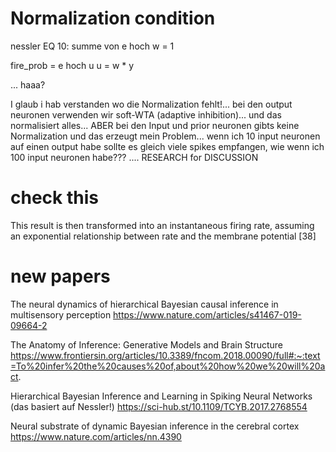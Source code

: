 # Normalization condition

nessler EQ 10:
summe von e hoch w = 1

fire_prob = e hoch u 
u = w * y

... haaa?


I glaub i hab verstanden wo die Normalization fehlt!...
bei den output neuronen verwenden wir soft-WTA (adaptive inhibition)... und das normalisiert alles...
ABER bei den Input und prior neuronen gibts keine Normalization und das erzeugt mein Problem... wenn ich 10 input neuronen auf einen output habe sollte es gleich viele spikes empfangen, wie wenn ich 100 input neuronen habe??? .... RESEARCH for DISCUSSION

# check this
This result is then transformed into an instantaneous
firing rate, assuming an exponential relationship between rate and
the membrane potential [38]



# new papers

The neural dynamics of hierarchical Bayesian causal inference in multisensory perception
https://www.nature.com/articles/s41467-019-09664-2   

The Anatomy of Inference: Generative Models and Brain Structure
https://www.frontiersin.org/articles/10.3389/fncom.2018.00090/full#:~:text=To%20infer%20the%20causes%20of,about%20how%20we%20will%20act.

Hierarchical Bayesian Inference and Learning
in Spiking Neural Networks (das basiert auf Nessler!)
https://sci-hub.st/10.1109/TCYB.2017.2768554

Neural substrate of dynamic Bayesian inference in the cerebral cortex
https://www.nature.com/articles/nn.4390
